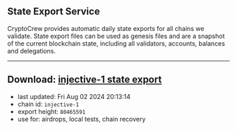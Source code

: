 ## State Export Service
CryptoCrew provides automatic daily state exports for all chains we validate. State export files can be used as genesis files and are a snapshot of the current blockchain state, including all validators, accounts, balances and delegations.

---
**Download: [injective-1 state export](https://dl-eu2.ccvalidators.com/SERVICE/injective/injective-1_export_80465591.json)**
---

- last updated: Fri Aug 02 2024 20:13:14
- chain id: `injective-1`
- export height: `80465591`
- use for: airdrops, local tests, chain recovery
